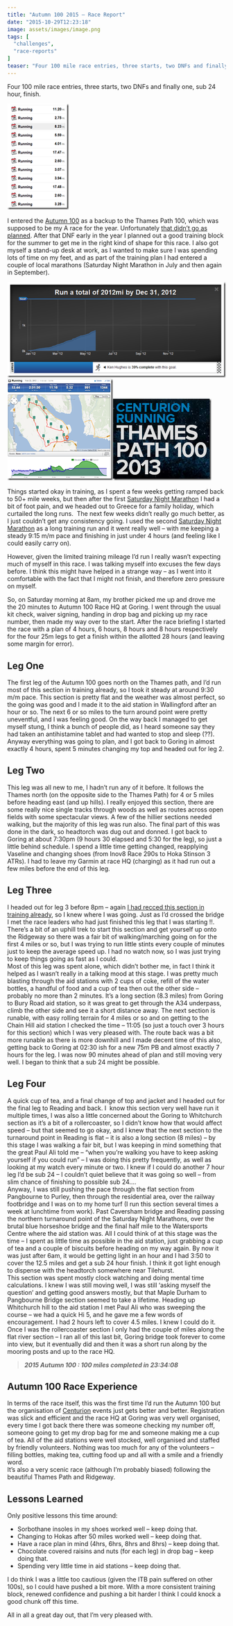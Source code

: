 ```yaml
---
title: "Autumn 100 2015 – Race Report"
date: "2015-10-29T12:23:18"
image: assets/images/image.png
tags: [
  "challenges",
  "race-reports"
]
teaser: "Four 100 mile race entries, three starts, two DNFs and finally one, sub 24 hour, finish. I entered the Autumn 100 as a backup to the Thames Path 100, which was supposed to be my A race for the year. Unfortunately that didn’t go as planned. After that DNF early in the year I planned [&hellip;]\n"
---
```

Four 100 mile race entries, three starts, two DNFs and finally one, sub 24 hour, finish.

[![Autumn 100 - Belt Buckle](assets/images/image_thumb.png "image")](assets/images/image.png)

I entered the [Autumn 100](http://www.centurionrunning.com/autumn-100-2015/) as a backup to the Thames Path 100, which was supposed to be my A race for the year. Unfortunately [that didn’t go as planned](https://kennetrunner.com/thames-path-100-2015-race-report). After that DNF early in the year I planned out a good training block for the summer to get me in the right kind of shape for this race. I also got myself a stand-up desk at work, as I wanted to make sure I was spending lots of time on my feet, and as part of the training plan I had entered a couple of local marathons (Saturday Night Marathon in July and then again in September).

[![Autumn 100 - training1](assets/images/image_thumb1.png "image")](assets/images/image1.png)[![Autumn 100 - training2](assets/images/image_thumb2.png "image")](assets/images/image2.png)[![Autumn 100 - training3](assets/images/image_thumb3.png "image")](assets/images/image3.png)

Things started okay in training, as I spent a few weeks getting ramped back to 50+ mile weeks, but then after the first [Saturday Night Marathon](http://saturdaynightmarathon.com) I had a bit of foot pain, and we headed out to Greece for a family holiday, which curtailed the long runs.  The next few weeks didn’t really go much better, as I just couldn’t get any consistency going. I used the second [Saturday Night Marathon](http://saturdaynightmarathon.com) as a long training run and it went really well – with me keeping a steady 9:15 m/m pace and finishing in just under 4 hours (and feeling like I could easily carry on).

However, given the limited training mileage I’d run I really wasn’t expecting much of myself in this race. I was talking myself into excuses the few days before. I think this might have helped in a strange way – as I went into it comfortable with the fact that I might not finish, and therefore zero pressure on myself.

So, on Saturday morning at 8am, my brother picked me up and drove me the 20 minutes to Autumn 100 Race HQ at Goring. I went through the usual kit check, waiver signing, handing in drop bag and picking up my race number, then made my way over to the start. After the race briefing I started the race with a plan of 4 hours, 6 hours, 8 hours and 8 hours respectively for the four 25m legs to get a finish within the allotted 28 hours (and leaving some margin for error).

Leg One
-------

The first leg of the Autumn 100 goes north on the Thames path, and I’d run most of this section in training already, so I took it steady at around 9:30 m/m pace. This section is pretty flat and the weather was almost perfect, so the going was good and I made it to the aid station in Wallingford after an hour or so. The next 6 or so miles to the turn around point were pretty uneventful, and I was feeling good. On the way back I managed to get myself stung, I think a bunch of people did, as I heard someone say they had taken an antihistamine tablet and had wanted to stop and sleep (??).  
Anyway everything was going to plan, and I got back to Goring in almost exactly 4 hours, spent 5 minutes changing my top and headed out for leg 2.

Leg Two
-------

This leg was all new to me, I hadn’t run any of it before. It follows the Thames north (on the opposite side to the Thames Path) for 4 or 5 miles before heading east (and up hills). I really enjoyed this section, there are some really nice single tracks through woods as well as routes across open fields with some spectacular views. A few of the hillier sections needed walking, but the majority of this leg was run also. The final part of this was done in the dark, so headtorch was dug out and donned. I got back to Goring at about 7:30pm (9 hours 30 elapsed and 5:30 for the leg), so just a little behind schedule. I spend a little time getting changed, reapplying Vaseline and changing shoes (from Inov8 Race 290s to Hoka Stinson 3 ATRs). I had to leave my Garmin at race HQ (charging) as it had run out a few miles before the end of this leg.

Leg Three
---------

I headed out for leg 3 before 8pm – again [I had recced this section in training already](https://kennetrunner.com/new-training-routes-for-the-autumn-100), so I knew where I was going. Just as I’d crossed the bridge I met the race leaders who had just finished this leg that I was starting !!. There’s a bit of an uphill trek to start this section and get yourself up onto the Ridgeway so there was a fair bit of walking/marching going on for the first 4 miles or so, but I was trying to run little stints every couple of minutes just to keep the average speed up. I had no watch now, so I was just trying to keep things going as fast as I could.  
Most of this leg was spent alone, which didn’t bother me, in fact I think it helped as I wasn’t really in a talking mood at this stage. I was pretty much blasting through the aid stations with 2 cups of coke, refill of the water bottles, a handful of food and a cup of tea then out the other side – probably no more than 2 minutes. It’s a long section (8.3 miles) from Goring to Bury Road aid station, so it was great to get through the A34 underpass, climb the other side and see it a short distance away. The next section is runable, with easy rolling terrain for 4 miles or so and on getting to the Chain Hill aid station I checked the time – 11:05 (so just a touch over 3 hours for this section) which I was very pleased with. The route back was a bit more runable as there is more downhill and I made decent time of this also, getting back to Goring at 02:30 ish for a new 75m PB and almost exactly 7 hours for the leg. I was now 90 minutes ahead of plan and still moving very well. I began to think that a sub 24 might be possible.

Leg Four
--------

A quick cup of tea, and a final change of top and jacket and I headed out for the final leg to Reading and back. I  know this section very well have run it multiple times, I was also a little concerned about the Goring to Whitchurch section as it’s a bit of a rollercoaster, so I didn’t know how that would affect speed – but that seemed to go okay, and I knew that the next section to the turnaround point in Reading is flat – it is also a long section (8 miles) – by this stage I was walking a fair bit, but I was keeping in mind something that the great Paul Ali told me – “when you’re walking you have to keep asking yourself if you could run” – I was doing this pretty frequently, as well as looking at my watch every minute or two. I knew if I could do another 7 hour leg I’d be sub 24 – I couldn’t quiet believe that it was going so well – from slim chance of finishing to possible sub 24….  
Anyway, I was still pushing the pace through the flat section from Pangbourne to Purley, then through the residential area, over the railway footbridge and I was on to my home turf (I run this section several times a week at lunchtime from work). Past Caversham bridge and Reading passing the northern turnaround point of the Saturday Night Marathons, over the brutal blue horseshoe bridge and the final half mile to the Watersports Centre where the aid station was. All I could think of at this stage was the time – I spent as little time as possible in the aid station, just grabbing a cup of tea and a couple of biscuits before heading on my way again. By now it was just after 6am, it would be getting light in an hour and I had 3:50 to cover the 12.5 miles and get a sub 24 hour finish. I think it got light enough to dispense with the headtorch somewhere near Tilehurst.  
This section was spent mostly clock watching and doing mental time calculations. I knew I was still moving well, I was still ‘asking myself the question’ and getting good answers mostly, but that Maple Durham to Pangbourne Bridge section seemed to take a lifetime. Heading up Whitchurch hill to the aid station I met Paul Ali who was sweeping the course – we had a quick Hi 5, and he gave me a few words of encouragement. I had 2 hours left to cover 4.5 miles. I knew I could do it. Once I was the rollercoaster section I only had the couple of miles along the flat river section – I ran all of this last bit, Goring bridge took forever to come into view, but it eventually did and then it was a short run along by the mooring posts and up to the race HQ.

> ***2015 Autumn 100 : 100 miles completed in 23:34:08***

Autumn 100 Race Experience
--------------------------

In terms of the race itself, this was the first time I’d run the Autumn 100 but the organisation of [Centurion](http://centurionrunning.com) events just gets better and better. Registration was slick and efficient and the race HQ at Goring was very well organised, every time I got back there there was someone checking my number off, someone going to get my drop bag for me and someone making me a cup of tea. All of the aid stations were well stocked, well organised and staffed by friendly volunteers. Nothing was too much for any of the volunteers – filling bottles, making tea, cutting food up and all with a smile and a friendly word.  
It’s also a very scenic race (although I’m probably biased) following the beautiful Thames Path and Ridgeway.

Lessons Learned
---------------

Only positive lessons this time around:

-   Sorbothane insoles in my shoes worked well – keep doing that.
-   Changing to Hokas after 50 miles worked well – keep doing that.
-   Have a race plan in mind (4hrs, 6hrs, 8hrs and 8hrs) – keep doing that.
-   Chocolate covered raisins and nuts (for each leg) in drop bag – keep doing that.
-   Spending very little time in aid stations – keep doing that.

I do think I was a little too cautious (given the ITB pain suffered on other 100s), so I could have pushed a bit more. With a more consistent training block, renewed confidence and pushing a bit harder I think I could knock a good chunk off this time.

All in all a great day out, that I’m very pleased with.
